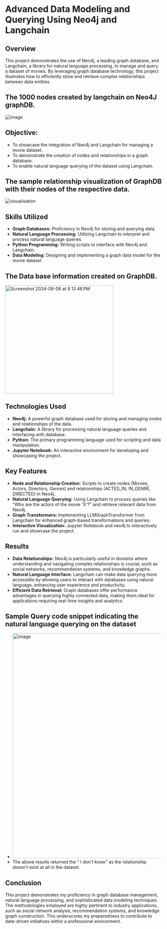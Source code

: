 # Advanced Data Modeling and Querying Using Neo4j and Langchain

## Overview
This project demonstrates the use of Neo4j, a leading graph database, and Langchain, a library for natural language processing, to manage and query a dataset of movies. By leveraging graph database technology, this project illustrates how to efficiently store and retrieve complex relationships between data entities.

## The 1000 nodes created by langchain on Neo4J graphDB.
![image](https://github.com/user-attachments/assets/6922b10a-0b09-4748-83f1-cdd27f15912b)


## Objective:
- To showcase the integration of Neo4j and Langchain for managing a movie dataset.
- To demonstrate the creation of nodes and relationships in a graph database.
- To enable natural language querying of the dataset using Langchain.

## The sample relationship visualization of GraphDB with their nodes of the respective data.
  
![visualisation](https://github.com/user-attachments/assets/70ab07b6-436f-4f54-a7e0-68d274cbe401)


## Skills Utilized
- **Graph Databases:**  Proficiency in Neo4j for storing and querying data.
- **Natural Language Processing:** Utilizing Langchain to interpret and process natural language queries.
- **Python Programming:** Writing scripts to interface with Neo4j and Langchain.
- **Data Modeling:** Designing and implementing a graph data model for the movie dataset

## The Data base information created on GraphDB.
<img width="348" alt="Screenshot 2024-08-06 at 9 13 48 PM" src="https://github.com/user-attachments/assets/e119690c-979e-4252-affc-2c0ee9eb9c43">


## Technologies Used
- **Neo4j:** A powerful graph database used for storing and managing nodes and relationships of the data.
- **Langchain:** A library for processing natural language queries and interfacing with database.
- **Python:** The primary programming language used for scripting and data manipulation.
- **Jupyter Notebook:** An interactive environment for developing and showcasing the project.

## Key Features
- **Node and Relationship Creation:** Scripts to create nodes (Movies, Actors, Directors, Genres) and relationships (ACTED_IN, IN_GENRE, DIRECTED) in Neo4j.
- **Natural Language Querying:** Using Langchain to process queries like "Who are the actors of the movie 'X'?" and retrieve relevant data from Neo4j.
- **Graph Transformers:** Implementing LLMGraphTransformer from Langchain for enhanced graph-based transformations and queries.
- **Interactive Visualization:** Jupyter Notebook and neo4j to interactively run and showcase the project.

## Results
- **Data Relationships:** Neo4j is particularly useful in domains where understanding and navigating complex relationships is crucial, such as social networks, recommendation systems, and knowledge graphs.
- **Natural Language Interface:** Langchain can make data querying more accessible by allowing users to interact with databases using natural language, enhancing user experience and productivity.
- **Efficient Data Retrieval:** Graph databases offer performance advantages in querying highly connected data, making them ideal for applications requiring real-time insights and analytics.

## Sample Query code snippet indicating the natural language querying on the dataset

- <img width="724" alt="image" src="https://github.com/user-attachments/assets/2288b018-b6f6-451e-943b-2e3d755a03c7">
- The above results returned the " I don't know" as the relationship doesn't exist at all in the dataset.


## Conclusion
This project demonstrates my proficiency in graph database management, natural language processing, and sophisticated data modeling techniques. The methodologies employed are highly pertinent to industry applications, such as social network analysis, recommendation systems, and knowledge graph construction. This underscores my preparedness to contribute to data-driven initiatives within a professional environment.




